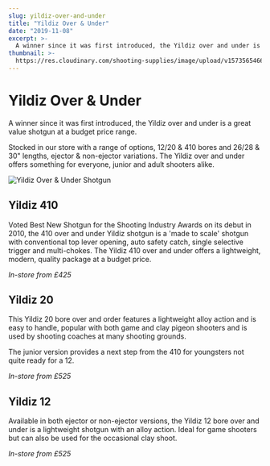 ```yaml
---
slug: yildiz-over-and-under
title: "Yildiz Over & Under"
date: "2019-11-08"
excerpt: >-
  A winner since it was first introduced, the Yildiz over and under is a great value shotgun at a budget price range.
thumbnail: >-
  https://res.cloudinary.com/shooting-supplies/image/upload/v1573565466/Yildiz-OverUnder_nlskx5_xlol9h.jpg
---
```


# **Yildiz Over & Under**

A winner since it was first introduced, the Yildiz over and under is a great value shotgun at a budget price range.

Stocked in our store with a range of options, 12/20 & 410 bores and 26/28 & 30" lengths, ejector & non-ejector variations. The Yildiz over and under offers something for everyone, junior and adult shooters alike.

![Yildiz Over & Under Shotgun](https://res.cloudinary.com/shooting-supplies/image/upload/v1573565466/Yildiz-OverUnder_nlskx5_xlol9h.jpg)

## Yildiz 410

Voted Best New Shotgun for the Shooting Industry Awards on its debut in 2010, the 410 over and under Yildiz shotgun is a 'made to scale' shotgun with conventional top lever opening, auto safety catch, single selective trigger and multi-chokes. The Yildiz 410 over and under offers a lightweight, modern, quality package at a budget price.

_In-store from £425_

## Yildiz 20

This Yildiz 20 bore over and order features a lightweight alloy action and is easy to handle, popular with both game and clay pigeon shooters and is used by shooting coaches at many shooting grounds.

The junior version provides a next step from the 410 for youngsters not quite ready for a 12.

_In-store from £525_

## Yildiz 12

Available in both ejector or non-ejector versions, the Yildiz 12 bore over and under is a lightweight shotgun with an alloy action. Ideal for game shooters but can also be used for the occasional clay shoot.

_In-store from £525_

